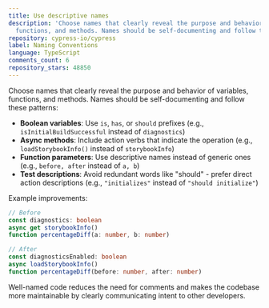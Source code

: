 ```yaml
---
title: Use descriptive names
description: 'Choose names that clearly reveal the purpose and behavior of variables,
  functions, and methods. Names should be self-documenting and follow these patterns:'
repository: cypress-io/cypress
label: Naming Conventions
language: TypeScript
comments_count: 6
repository_stars: 48850
---
```


Choose names that clearly reveal the purpose and behavior of variables, functions, and methods. Names should be self-documenting and follow these patterns:

- **Boolean variables**: Use `is`, `has`, or `should` prefixes (e.g., `isInitialBuildSuccessful` instead of `diagnostics`)
- **Async methods**: Include action verbs that indicate the operation (e.g., `loadStorybookInfo()` instead of `storybookInfo`)  
- **Function parameters**: Use descriptive names instead of generic ones (e.g., `before, after` instead of `a, b`)
- **Test descriptions**: Avoid redundant words like "should" - prefer direct action descriptions (e.g., `"initializes"` instead of `"should initialize"`)

Example improvements:
```typescript
// Before
const diagnostics: boolean
async get storybookInfo()
function percentageDiff(a: number, b: number)

// After  
const diagnosticsEnabled: boolean
async loadStorybookInfo()
function percentageDiff(before: number, after: number)
```

Well-named code reduces the need for comments and makes the codebase more maintainable by clearly communicating intent to other developers.